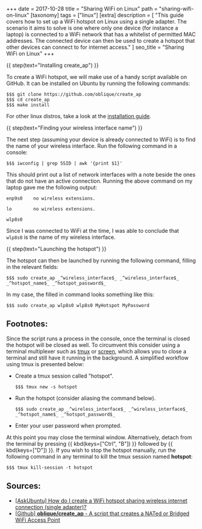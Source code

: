 +++
date = 2017-10-28
title = "Sharing WiFi on&nbsp;Linux"
path = "sharing-wifi-on-linux"
[taxonomy]
tags = ["linux"]
[extra]
description = [
  "This guide covers how to set up a WiFi hotspot on Linux using a single adapter. The scenario it aims to solve is one where only one device (for instance a laptop) is connected to a WiFi network that has a whitelist of permitted MAC addresses. The connected device can then be used to create a hotspot that other devices can connect to for internet access."
]
seo_title = "Sharing WiFi on Linux"
+++

{{ step(text="Installing create_ap") }}

To create a WiFi hotspot, we will make use of a handy script available on GitHub. It can be installed on Ubuntu by running the following commands:

```
$$$ git clone https://github.com/oblique/create_ap
$$$ cd create_ap
$$$ make install
```

For other linux distros, take a look at the [installation guide](https://github.com/oblique/create_ap#installation).

{{ step(text="Finding your wireless interface name") }}

The next step (assuming your device is already connected to WiFi) is to find the name of your wireless interface. Run the following command in a console:

```
$$$ iwconfig | grep SSID | awk '{print $1}'
```

This should print out a list of network interfaces with a note beside the ones that do not have an active connection. Running the above command on my laptop gave me the following output:

```samp
enp9s0    no wireless extensions.

lo        no wireless extensions.

wlp8s0
```

Since I was connected to WiFi at the time, I was able to conclude that `wlp8s0` is the name of my wireless interface.

{{ step(text="Launching the hotspot") }}

The hotspot can then be launched by running the following command, filling in the relevant fields:

```
$$$ sudo create_ap _^wireless_interface$_ _^wireless_interface$_ _^hotspot_name$_ _^hotspot_password$_
```

In my case, the filled in command looks something like this:

```
$$$ sudo create_ap wlp8s0 wlp8s0 MyHotspot MyPassword
```

## Footnotes:
Since the script runs a process in the console, once the terminal is closed the hotspot will be closed as well. To circumvent this consider using a terminal multiplexer such as [tmux](https://github.com/tmux/tmux/wiki) or [screen](https://www.gnu.org/software/screen/), which allows you to close a terminal and still have it running in the background.
A simplified workflow using tmux is presented below:

- Create a tmux session called "hotspot".
  ```
  $$$ tmux new -s hotspot
  ```

- Run the hotspot (consider aliasing the command below).
  ```
  $$$ sudo create_ap _^wireless_interface$_ _^wireless_interface$_ _^hotspot_name$_ _^hotspot_password$_
  ```

- Enter your user password when prompted.

At this point you may close the terminal window. Alternatively, detach from the terminal by pressing {{ kbd(keys=["Ctrl", "B"]) }} followed by {{ kbd(keys=["D"]) }}.
If you wish to stop the hotspot manually, run the following command in any terminal to kill the tmux session named __hotspot__:

```
$$$ tmux kill-session -t hotspot
```

## Sources:
- [[AskUbuntu] How do I create a WiFi hotspot sharing wireless internet connection (single adapter)?](https://askubuntu.com/a/324785/672916)
- [[Github] __oblique/create_ap__ - A script that creates a NATed or Bridged WiFi Access Point](https://github.com/oblique/create_ap#internet-sharing-from-the-same-wifi-interface)
